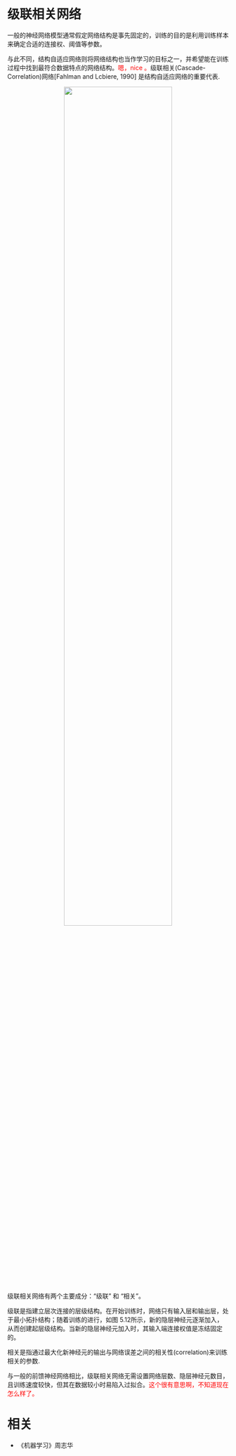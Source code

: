 

# 级联相关网络

一般的神经网络模型通常假定网络结构是事先固定的，训练的目的是利用训练样本来确定合适的连接权、阈值等参数。

与此不同，结构自适应网络则将网络结构也当作学习的目标之一，并希望能在训练过程中找到最符合数据特点的网络结构。<span style="color:red;">嗯，nice 。</span>级联相关(Cascade-Correlation)网络[Fahlman and Lcbiere, 1990] 是结构自适应网络的重要代表.



<p align="center">
    <img width="70%" height="70%" src="http://images.iterate.site/blog/image/180627/2H76FdJ5i1.png?imageslim">
</p>

级联相关网络有两个主要成分：“级联” 和 “相关”。

级联是指建立层次连接的层级结构。在开始训练时，网络只有输入层和输出层，处于最小拓扑结构；随着训练的进行，如图 5.12所示，新的隐层神经元逐渐加入，从而创建起层级结构。当新的隐层神经元加入时，其输入端连接权值是冻结固定的。

相关是指通过最大化新神经元的输出与网络误差之间的相关性(correlation)来训练相关的参数.

与一般的前馈神经网络相比，级联相关网络无需设置网络层数、隐层神经元数目，且训练速度较快，但其在数据较小时易陷入过拟合。<span style="color:red;">这个很有意思啊，不知道现在怎么样了。</span>






# 相关

- 《机器学习》周志华
